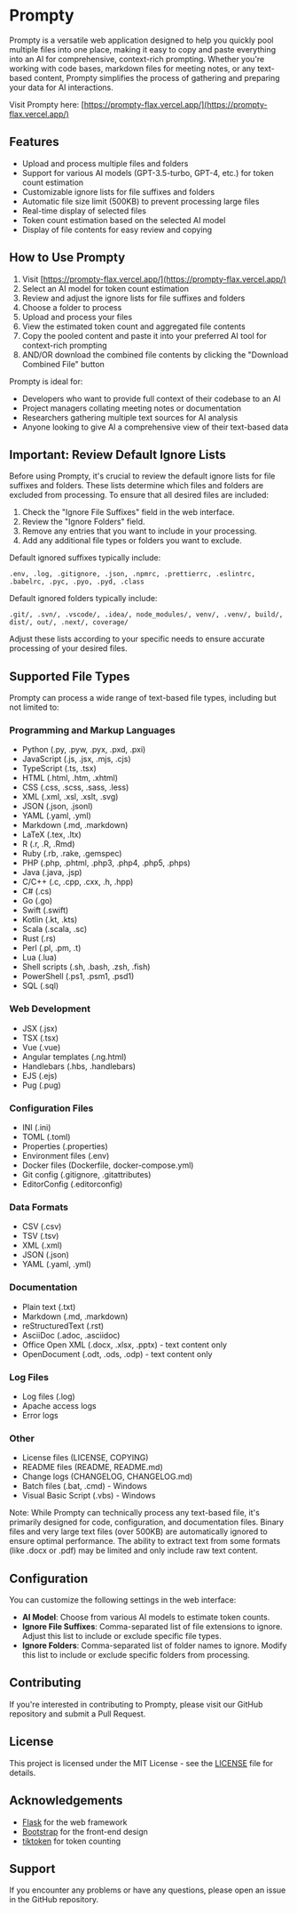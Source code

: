 # Prompty

Prompty is a versatile web application designed to help you quickly pool multiple files into one place, making it easy to copy and paste everything into an AI for comprehensive, context-rich prompting. Whether you're working with code bases, markdown files for meeting notes, or any text-based content, Prompty simplifies the process of gathering and preparing your data for AI interactions.

Visit Prompty here: [https://prompty-flax.vercel.app/](https://prompty-flax.vercel.app/)

## Features

- Upload and process multiple files and folders
- Support for various AI models (GPT-3.5-turbo, GPT-4, etc.) for token count estimation
- Customizable ignore lists for file suffixes and folders
- Automatic file size limit (500KB) to prevent processing large files
- Real-time display of selected files
- Token count estimation based on the selected AI model
- Display of file contents for easy review and copying

## How to Use Prompty

1. Visit [https://prompty-flax.vercel.app/](https://prompty-flax.vercel.app/)
2. Select an AI model for token count estimation
3. Review and adjust the ignore lists for file suffixes and folders
4. Choose a folder to process
5. Upload and process your files
6. View the estimated token count and aggregated file contents
7. Copy the pooled content and paste it into your preferred AI tool for context-rich prompting
8. AND/OR download the combined file contents by clicking the "Download Combined File" button

Prompty is ideal for:

- Developers who want to provide full context of their codebase to an AI
- Project managers collating meeting notes or documentation
- Researchers gathering multiple text sources for AI analysis
- Anyone looking to give AI a comprehensive view of their text-based data

## Important: Review Default Ignore Lists

Before using Prompty, it's crucial to review the default ignore lists for file suffixes and folders. These lists determine which files and folders are excluded from processing. To ensure that all desired files are included:

1. Check the "Ignore File Suffixes" field in the web interface.
2. Review the "Ignore Folders" field.
3. Remove any entries that you want to include in your processing.
4. Add any additional file types or folders you want to exclude.

Default ignored suffixes typically include:

```
.env, .log, .gitignore, .json, .npmrc, .prettierrc, .eslintrc, .babelrc, .pyc, .pyo, .pyd, .class
```

Default ignored folders typically include:

```
.git/, .svn/, .vscode/, .idea/, node_modules/, venv/, .venv/, build/, dist/, out/, .next/, coverage/
```

Adjust these lists according to your specific needs to ensure accurate processing of your desired files.

## Supported File Types

Prompty can process a wide range of text-based file types, including but not limited to:

### Programming and Markup Languages

- Python (.py, .pyw, .pyx, .pxd, .pxi)
- JavaScript (.js, .jsx, .mjs, .cjs)
- TypeScript (.ts, .tsx)
- HTML (.html, .htm, .xhtml)
- CSS (.css, .scss, .sass, .less)
- XML (.xml, .xsl, .xslt, .svg)
- JSON (.json, .jsonl)
- YAML (.yaml, .yml)
- Markdown (.md, .markdown)
- LaTeX (.tex, .ltx)
- R (.r, .R, .Rmd)
- Ruby (.rb, .rake, .gemspec)
- PHP (.php, .phtml, .php3, .php4, .php5, .phps)
- Java (.java, .jsp)
- C/C++ (.c, .cpp, .cxx, .h, .hpp)
- C# (.cs)
- Go (.go)
- Swift (.swift)
- Kotlin (.kt, .kts)
- Scala (.scala, .sc)
- Rust (.rs)
- Perl (.pl, .pm, .t)
- Lua (.lua)
- Shell scripts (.sh, .bash, .zsh, .fish)
- PowerShell (.ps1, .psm1, .psd1)
- SQL (.sql)

### Web Development

- JSX (.jsx)
- TSX (.tsx)
- Vue (.vue)
- Angular templates (.ng.html)
- Handlebars (.hbs, .handlebars)
- EJS (.ejs)
- Pug (.pug)

### Configuration Files

- INI (.ini)
- TOML (.toml)
- Properties (.properties)
- Environment files (.env)
- Docker files (Dockerfile, docker-compose.yml)
- Git config (.gitignore, .gitattributes)
- EditorConfig (.editorconfig)

### Data Formats

- CSV (.csv)
- TSV (.tsv)
- XML (.xml)
- JSON (.json)
- YAML (.yaml, .yml)

### Documentation

- Plain text (.txt)
- Markdown (.md, .markdown)
- reStructuredText (.rst)
- AsciiDoc (.adoc, .asciidoc)
- Office Open XML (.docx, .xlsx, .pptx) - text content only
- OpenDocument (.odt, .ods, .odp) - text content only

### Log Files

- Log files (.log)
- Apache access logs
- Error logs

### Other

- License files (LICENSE, COPYING)
- README files (README, README.md)
- Change logs (CHANGELOG, CHANGELOG.md)
- Batch files (.bat, .cmd) - Windows
- Visual Basic Script (.vbs) - Windows

Note: While Prompty can technically process any text-based file, it's primarily designed for code, configuration, and documentation files. Binary files and very large text files (over 500KB) are automatically ignored to ensure optimal performance. The ability to extract text from some formats (like .docx or .pdf) may be limited and only include raw text content.

## Configuration

You can customize the following settings in the web interface:

- **AI Model**: Choose from various AI models to estimate token counts.
- **Ignore File Suffixes**: Comma-separated list of file extensions to ignore. Adjust this list to include or exclude specific file types.
- **Ignore Folders**: Comma-separated list of folder names to ignore. Modify this list to include or exclude specific folders from processing.

## Contributing

If you're interested in contributing to Prompty, please visit our GitHub repository and submit a Pull Request.

## License

This project is licensed under the MIT License - see the [LICENSE](LICENSE) file for details.

## Acknowledgements

- [Flask](https://flask.palletsprojects.com/) for the web framework
- [Bootstrap](https://getbootstrap.com/) for the front-end design
- [tiktoken](https://github.com/openai/tiktoken) for token counting

## Support

If you encounter any problems or have any questions, please open an issue in the GitHub repository.
